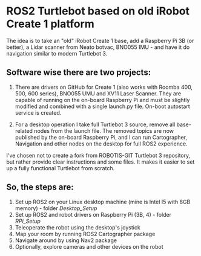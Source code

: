 # ROS2 Turtlebot based on old iRobot Create 1 platform
The idea is to take an "old" iRobot Create 1 base, add a Raspberry Pi 3B (or better), a Lidar scanner from Neato botvac, BNO055 IMU - and have it do navigation similar to modern Turtlebot 3.

## Software wise there are two projects:
1. There are drivers on GitHub for Create 1 (also works with Roomba 400, 500, 600 series), BNO055 UMU and XV11 Laser Scanner. They are capable of running on the on-board Raspberry Pi and must be slightly modified and combined with a single launch.py file. On-boot autostart service is created.

2. For a desktop operation I take full Turtlebot 3 source, remove all base-related nodes from the launch file. The removed topics are now published by the on-board Raspberry Pi, and I can run Cartographer, Navigation and other nodes on the desktop for full ROS2 experience.

I've chosen not to create a fork from ROBOTIS-GIT Turtlebot 3 repository, but rather provide clear instructions and some files. It makes it easier to set up a fully functional Turtlebot from scratch.

## So, the steps are:

1. Set up ROS2 on your Linux desktop machine (mine is Intel I5 with 8GB memory) - folder *Desktop_Setup*
2. Set up ROS2 and robot drivers on Raspberry Pi (3B, 4) - folder *RPi_Setup*
3. Teleoperate the robot using the desktop's joystick
4. Map your room by running ROS2 Cartographer package
5. Navigate around by using Nav2 package
6. Optionally, explore cameras and other devices on the robot
